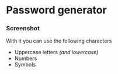 # Password generator

### Screenshot

[](./screenshot.png)

With it you can use the following characters
- Uppercase letters *(and lowercase)*
- Numbers
- Symbols 


